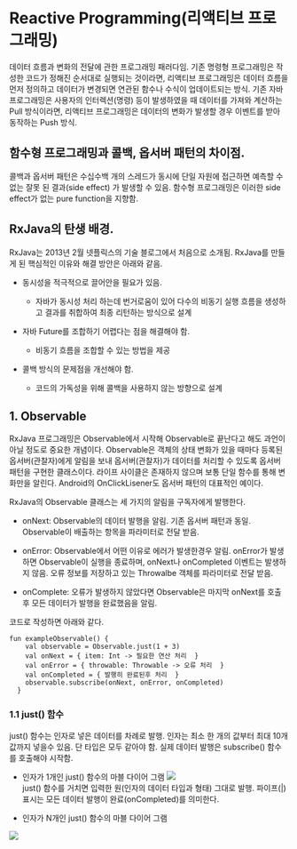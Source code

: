 # Reactive Programming(리액티브 프로그래밍)

데이터 흐름과 변화의 전달에 관한 프로그래밍 패러다임.
기존 명령형 프로그래밍은 작성한 코드가 정해진 순서대로 실행되는 것이라면, 리액티브 프로그래밍은 데이터 흐름을 먼저 정의하고 데이터가 변경되면 연관된 함수나 수식이 업데이트되는 방식.
기존 자바 프로그래밍은 사용자의 인터렉션(명령) 등이 발생하였을 때 데이터를 가져와 계산하는 Pull 방식이라면, 리액티브 프로그래밍은 데이터의 변화가 발생할 경우 이벤트를 받아 동작하는 Push 방식.

## 함수형 프로그래밍과 콜백, 옵서버 패턴의 차이점.

콜백과 옵서버 패턴은 수십수백 개의 스레드가 동시에 단일 자원에 접근하면 예측할 수 없는 잘못 된 결과(side effect) 가 발생할 수 있음.
함수형 프로그래밍은 이러한 side effect가 없는 pure function을 지향함.

## RxJava의 탄생 배경.

RxJava는 2013년 2월 넷플릭스의 기술 블로그에서 처음으로 소개됨. RxJava를 만들게 된 핵심적인 이유와 해결 방안은 아래와 같음.
* 동시성을 적극적으로 끌어안을 필요가 있음.
  * 자바가 동시성 처리 하는데 번거로움이 있어 다수의 비동기 실행 흐름을 생성하고 결과를 취합하여 최종 리턴하는 방식으로 설계

* 자바 Future를 조합하기 어렵다는 점을 해결해야 함.
  * 비동기 흐름을 조합할 수 있는 방법을 제공

* 콜백 방식의 문제점을 개선해야 함.
  * 코드의 가독성을 위해 콜백을 사용하지 않는 방향으로 설계

## 1. Observable

RxJava 프로그래밍은 Observable에서 시작해 Observable로 끝난다고 해도 과언이 아닐 정도로 중요한 개념이다.
Observable은 객체의 상태 변화가 있을 때마다 등록된 옵서버(관찰자)에게 알림을 보내 옵서버(관찰자)가 데이터를 처리할 수 있도록 옵서버 패턴을 구현한 클래스이다.
라이프 사이클은 존재하지 않으며 보통 단일 함수를 통해 변화만을 알린다. Android의 OnClickLisener도 옵서버 패턴의 대표적인 예이다.

RxJava의 Observable 클래스는 세 가지의 알림을 구독자에게 발행한다.

* onNext: Observable의 데이터 발행을 알림. 기존 옵서버 패턴과 동일. Observable이 배출하는 항목을 파라미터로 전달 받음.

* onError: Observable에서 어떤 이유로 에러가 발생한경우 알림. onError가 발생하면 Observable이 실행을 종료하며, onNext나 onCompleted 이벤트는 발생하지 않음. 오류 정보를 저장하고 있는 Throwalbe 객체를 파라미터로 전달 받음.

* onComplete: 오류가 발생하지 않았다면 Observable은 마지막 onNext를 호출후 모든 데이터가 발행을 완료했음을 알림.

코드로 작성하면 아래와 같다.

<pre><code>fun exampleObservable() {
    val observable = Observable.just(1 + 3)
    val onNext = { item: Int -> 필요한 연산 처리  }
    val onError = { throwable: Throwable -> 오류 처리  }
    val onCompleted = { 발행히 완료된후 처리  }
    observable.subscribe(onNext, onError, onCompleted)
  }
</code></pre>

### 1.1 just() 함수

just() 함수는 인자로 넣은 데이터를 차례로 발행. 인자는 최소 한 개의 값부터 최대 10개 값까지 넣을수 있음. 단 타입은 모두 같아야 함. 실제 데이터 발행은 subscribe() 함수를 호출해야 시작함.

* 인자가 1개인 just() 함수의 마블 다이어 그램
<img src="https://raw.githubusercontent.com/wiki/ReactiveX/RxJava/images/rx-operators/just.item.png"></img><br/>
just() 함수를 거치면 입력한 원(인자의 데이터 타입과 형태) 그대로 발행. 파이프(|) 표시는 모든 데이터 발행이 완료(onCompleted)를 의미한다.

* 인자가 N개인 just() 함수의 마블 다이어 그램

<img src="https://raw.githubusercontent.com/wiki/ReactiveX/RxJava/images/rx-operators/just.5.png"></img><br/>
